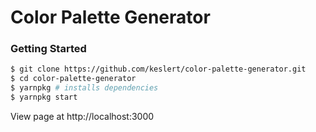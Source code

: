 Color Palette Generator
===================

### Getting Started
``` bash
$ git clone https://github.com/keslert/color-palette-generator.git
$ cd color-palette-generator
$ yarnpkg # installs dependencies
$ yarnpkg start
```

View page at http://localhost:3000
